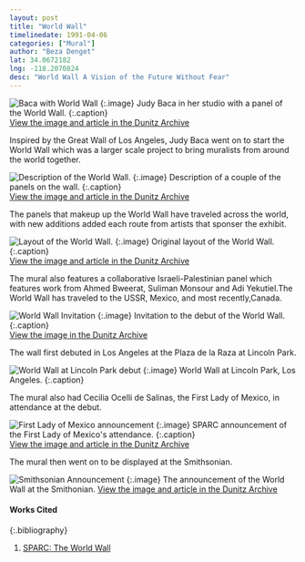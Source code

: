 ```yaml
---
layout: post
title: "World Wall"
timelinedate: 1991-04-06
categories: ["Mural"]
author: "Beza Denget"
lat: 34.0672182
lng: -118.2070824
desc: "World Wall A Vision of the Future Without Fear"
---
```


![Baca with World Wall](images/WorldWall1.png)
   {:.image}
Judy Baca in her studio with a panel of the World Wall.
   {:.caption}  
[View the image and article in the Dunitz Archive](https://visualizela.github.io/dunitzarchive/dunitzproject/obj31/)

Inspired by the Great Wall of Los Angeles, Judy Baca went on to start the World Wall which was a larger scale project to bring muralists from around the world together. 

![Description of the World Wall.](images/WorldWall5.png)
   {:.image}
Description of a couple of the panels on the wall.
   {:.caption}  
[View the image and article in the Dunitz Archive](https://visualizela.github.io/dunitzarchive/dunitzproject/obj25/)

The panels that makeup up the World Wall have traveled across the world, with new additions added each route from artists that sponser the exhibit.

![Layout of the World Wall.](images/WorldWall4.png)
   {:.image}
Original layout of the World Wall.
   {:.caption}  
[View the image and article in the Dunitz Archive](https://visualizela.github.io/dunitzarchive/dunitzproject/obj25/)

The mural also features a collaborative Israeli-Palestinian panel which features work from Ahmed Bweerat, Suliman Monsour and Adi Yekutiel.The World Wall has traveled to the USSR, Mexico, and most recently,Canada. 

![World Wall Invitation](images/WorldWall.png)
   {:.image}
Invitation to the debut of the World Wall.
   {:.caption}  
[View the image in the Dunitz Archive](https://visualizela.github.io/dunitzarchive/dunitzproject/obj30/)

The wall first debuted in Los Angeles at the Plaza de la Raza at Lincoln Park.

![World Wall at Lincoln Park debut](images/WorldWall2.png)
   {:.image}
World Wall at Lincoln Park, Los Angeles.
   {:.caption}  

The mural also had Cecilia Ocelli de Salinas, the First Lady of Mexico, in attendance at the debut.

![First Lady of Mexico announcement](images/WorldWall3.png)
   {:.image}
SPARC announcement of the First Lady of Mexico's attendance.
   {:.caption}  
[View the image and article in the Dunitz Archive](https://visualizela.github.io/dunitzarchive/dunitzproject/obj34/)

The mural then went on to be displayed at the Smithsonian. 

![Smithsonian Announcement](images/WorldWall6.png)
   {:.image}
The announcement of the World Wall at the Smithonian.
[View the image and article in the Dunitz Archive](https://visualizela.github.io/dunitzarchive/dunitzproject/obj23/)

#### Works Cited
{:.bibliography}
1. [SPARC: The World Wall](https://sparcinla.org/programs/world-wall/)



